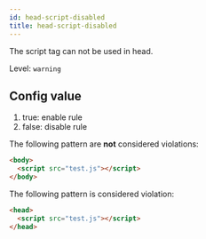 ```yaml
---
id: head-script-disabled
title: head-script-disabled
---
```


The script tag can not be used in head.

Level: `warning`

## Config value

1. true: enable rule
2. false: disable rule

The following pattern are **not** considered violations:

<!-- prettier-ignore -->
```html
<body>
  <script src="test.js"></script>
</body>
```

The following pattern is considered violation:

<!-- prettier-ignore -->
```html
<head>
  <script src="test.js"></script>
</head>
```
